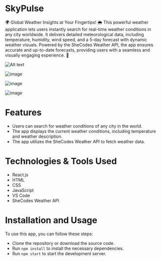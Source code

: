 # SkyPulse

🌍 Global Weather Insights at Your Fingertips! 🌦️
This powerful weather application lets users instantly search for real-time weather conditions in any city worldwide. It delivers detailed meteorological data, including temperature, humidity, wind speed, and a 5-day forecast with dynamic weather visuals. Powered by the SheCodes Weather API, the app ensures accurate and up-to-date forecasts, providing users with a seamless and visually engaging experience. 🚀

![Alt text]( public/s-4.gif)

![image](https://github.com/user-attachments/assets/d8b97ac9-32ca-4e25-b8e0-5284ff00a3b4)

![image](https://github.com/user-attachments/assets/6a25a84a-dc6e-42a5-8e42-d9c643895b0d)

![image](https://github.com/user-attachments/assets/d1b8a360-f5e5-4dec-861a-c1be7854c086)

# Features
- Users can search for weather conditions of any city in the world.
- The app displays the current weather conditions, including temperature and weather description.
- The app utilizes the SheCodes Weather API to fetch weather data.

# Technologies & Tools Used
- React.js
- HTML
- CSS
- JavaScript
- VS Code
- SheCodes Weather API

# Installation and Usage

To use this app, you can follow these steps:

- Clone the repository or download the source code.
- Run  `npm install` to install the necessary dependencies.
- Run `npm start` to start the development server.




